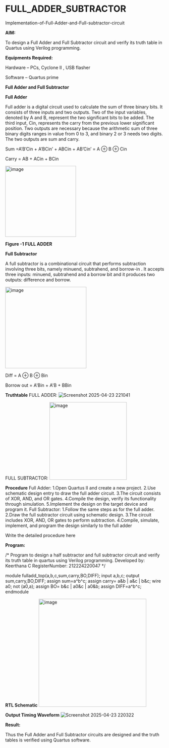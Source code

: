 # FULL_ADDER_SUBTRACTOR

Implementation-of-Full-Adder-and-Full-subtractor-circuit

**AIM:**

To design a Full Adder and Full Subtractor circuit and verify its truth table in Quartus using Verilog programming.

**Equipments Required:**

Hardware – PCs, Cyclone II , USB flasher

Software – Quartus prime

**Full Adder and Full Subtractor**

**Full Adder**

Full adder is a digital circuit used to calculate the sum of three binary bits. It consists of three inputs and two outputs. Two of the input variables, denoted by A and B, represent the two significant bits to be added. The third input, Cin, represents the carry from the previous lower significant position. Two outputs are necessary because the arithmetic sum of three binary digits ranges in value from 0 to 3, and binary 2 or 3 needs two digits. The two outputs are sum and carry.

Sum =A’B’Cin + A’BCin’ + ABCin + AB’Cin’ = A ⊕ B ⊕ Cin 

Carry = AB + ACin + BCin

<img width="224" alt="image" src="https://github.com/user-attachments/assets/0c452f6b-3351-4a95-a859-373423c6d16c" />


**Figure -1 FULL ADDER**

**Full Subtractor**

A full subtractor is a combinational circuit that performs subtraction involving three bits, namely minuend, subtrahend, and borrow-in . It accepts three inputs: minuend, subtrahend and a borrow bit and it produces two outputs: difference and borrow.

<img width="257" alt="image" src="https://github.com/user-attachments/assets/c7c47669-ab11-49e4-82af-b52c772d3b52" />


Diff = A ⊕ B ⊕ Bin 

Borrow out = A'Bin + A'B + BBin

**Truthtable**
FULL ADDER:
![Screenshot 2025-04-23 221041](https://github.com/user-attachments/assets/54da22bc-d51c-416b-9c10-32922eb16a14)

FULL SUBTRACTOR:
<img width="245" alt="image" src="https://github.com/user-attachments/assets/7d78999d-621e-4dfd-b96c-8ebe8bf8721b" />


**Procedure**
Full Adder:
1.Open Quartus II and create a new project.
2.Use schematic design entry to draw the full adder circuit.
3.The circuit consists of XOR, AND, and OR gates.
4.Compile the design, verify its functionality through simulation.
5.Implement the design on the target device and program it.
Full Subtractor:
1.Follow the same steps as for the full adder.
2.Draw the full subtractor circuit using schematic design.
3.The circuit includes XOR, AND, OR gates to perform subtraction.
4.Compile, simulate, implement, and program the design similarly to the full adder

Write the detailed procedure here

**Program:**

/* Program to design a half subtractor and full subtractor circuit and verify its truth table in quartus using Verilog programming.
Developed by: Keerthana C
RegisterNumber: 212224220047
*/

module fulladd_top(a,b,c,sum,carry,BO,DIFF);
input a,b,c;
output sum,carry,BO,DIFF;
assign sum=a^b^c;
assign carry= a&b | a&c | b&c;
wire a0;
not (a0,a);
assign BO= b&c | a0&c | a0&b;
assign DIFF=a^b^c;
endmodule

**RTL Schematic**
<img width="341" alt="image" src="https://github.com/user-attachments/assets/36bebb7c-8f39-4df9-8a4f-a63ef418030e" />

**Output Timing Waveform**
![Screenshot 2025-04-23 220322](https://github.com/user-attachments/assets/9b88a59e-2272-4193-a65d-9c8780fc3d17)

**Result:**

Thus the Full Adder and Full Subtractor circuits are designed and the truth tables is verified using Quartus software.




